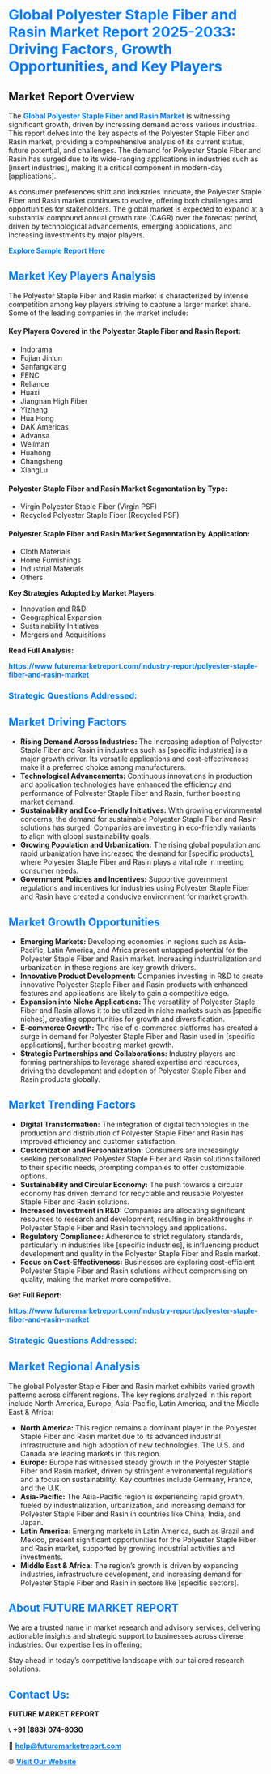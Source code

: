<h1 style="color: #007BFF;">Global Polyester Staple Fiber and Rasin Market Report 2025-2033: Driving Factors, Growth Opportunities, and Key Players</h1>

<section id="overview">
<h2>Market Report Overview</h2>
<p>The <a href="https://www.futuremarketreport.com/industry-report/polyester-staple-fiber-and-rasin-market" style="color: #007BFF; text-decoration: none;"><strong>Global Polyester Staple Fiber and Rasin Market</strong></a> is witnessing significant growth, driven by increasing demand across various industries. This report delves into the key aspects of the Polyester Staple Fiber and Rasin market, providing a comprehensive analysis of its current status, future potential, and challenges. The demand for Polyester Staple Fiber and Rasin has surged due to its wide-ranging applications in industries such as [insert industries], making it a critical component in modern-day [applications].</p>
<p>As consumer preferences shift and industries innovate, the Polyester Staple Fiber and Rasin market continues to evolve, offering both challenges and opportunities for stakeholders. The global market is expected to expand at a substantial compound annual growth rate (CAGR) over the forecast period, driven by technological advancements, emerging applications, and increasing investments by major players.</p>
</section>

<section id="overview">
<p><a href="https://www.futuremarketreport.com/request-sample/reportId=35196" style="color: #007BFF; text-decoration: none;"><strong>Explore Sample Report Here</strong></a></p>
</section>

<section id="key-players">
<h2 style="color: #007BFF;">Market Key Players Analysis</h2>
<p>The Polyester Staple Fiber and Rasin market is characterized by intense competition among key players striving to capture a larger market share. Some of the leading companies in the market include:</p>
<h4>Key Players Covered in the Polyester Staple Fiber and Rasin Report:</h4>
<ul><li>Indorama</li><li>Fujian Jinlun</li><li>Sanfangxiang</li><li>FENC</li><li>Reliance</li><li>Huaxi</li><li>Jiangnan High Fiber</li><li>Yizheng</li><li>Hua Hong</li><li>DAK Americas</li><li>Advansa</li><li>Wellman</li><li>Huahong</li><li>Changsheng</li><li>XiangLu</li></ul>
<h4>Polyester Staple Fiber and Rasin Market Segmentation by Type:</h4>
<ul><li>Virgin Polyester Staple Fiber (Virgin PSF)</li><li>Recycled Polyester Staple Fiber (Recycled PSF)</li></ul>

<h4>Polyester Staple Fiber and Rasin Market Segmentation by Application:</h4>
<ul><li>Cloth Materials</li><li>Home Furnishings</li><li>Industrial Materials</li><li>Others</li></ul>
<p><strong>Key Strategies Adopted by Market Players:</strong></p>
<ul>
<li>Innovation and R&D</li>
<li>Geographical Expansion</li>
<li>Sustainability Initiatives</li>
<li>Mergers and Acquisitions</li>
</ul>
</section>

<section>
<p><strong>Read Full Analysis: </strong></p><a href="https://www.futuremarketreport.com/industry-report/polyester-staple-fiber-and-rasin-market" style="color: #007BFF; text-decoration: none;"><strong>https://www.futuremarketreport.com/industry-report/polyester-staple-fiber-and-rasin-market</strong></a>
<h3 style="color: #007BFF;">Strategic Questions Addressed:</h3>
</section>

<section id="driving-factors">
<h2 style="color: #007BFF;">Market Driving Factors</h2>
<ul>
<li><strong>Rising Demand Across Industries:</strong> The increasing adoption of Polyester Staple Fiber and Rasin in industries such as [specific industries] is a major growth driver. Its versatile applications and cost-effectiveness make it a preferred choice among manufacturers.</li>
<li><strong>Technological Advancements:</strong> Continuous innovations in production and application technologies have enhanced the efficiency and performance of Polyester Staple Fiber and Rasin, further boosting market demand.</li>
<li><strong>Sustainability and Eco-Friendly Initiatives:</strong> With growing environmental concerns, the demand for sustainable Polyester Staple Fiber and Rasin solutions has surged. Companies are investing in eco-friendly variants to align with global sustainability goals.</li>
<li><strong>Growing Population and Urbanization:</strong> The rising global population and rapid urbanization have increased the demand for [specific products], where Polyester Staple Fiber and Rasin plays a vital role in meeting consumer needs.</li>
<li><strong>Government Policies and Incentives:</strong> Supportive government regulations and incentives for industries using Polyester Staple Fiber and Rasin have created a conducive environment for market growth.</li>
</ul>
</section>

<section id="growth-opportunities">
<h2 style="color: #007BFF;">Market Growth Opportunities</h2>
<ul>
<li><strong>Emerging Markets:</strong> Developing economies in regions such as Asia-Pacific, Latin America, and Africa present untapped potential for the Polyester Staple Fiber and Rasin market. Increasing industrialization and urbanization in these regions are key growth drivers.</li>
<li><strong>Innovative Product Development:</strong> Companies investing in R&D to create innovative Polyester Staple Fiber and Rasin products with enhanced features and applications are likely to gain a competitive edge.</li>
<li><strong>Expansion into Niche Applications:</strong> The versatility of Polyester Staple Fiber and Rasin allows it to be utilized in niche markets such as [specific niches], creating opportunities for growth and diversification.</li>
<li><strong>E-commerce Growth:</strong> The rise of e-commerce platforms has created a surge in demand for Polyester Staple Fiber and Rasin used in [specific applications], further boosting market growth.</li>
<li><strong>Strategic Partnerships and Collaborations:</strong> Industry players are forming partnerships to leverage shared expertise and resources, driving the development and adoption of Polyester Staple Fiber and Rasin products globally.</li>
</ul>
</section>

<section id="trending-factors">
<h2 style="color: #007BFF;">Market Trending Factors</h2>
<ul>
<li><strong>Digital Transformation:</strong> The integration of digital technologies in the production and distribution of Polyester Staple Fiber and Rasin has improved efficiency and customer satisfaction.</li>
<li><strong>Customization and Personalization:</strong> Consumers are increasingly seeking personalized Polyester Staple Fiber and Rasin solutions tailored to their specific needs, prompting companies to offer customizable options.</li>
<li><strong>Sustainability and Circular Economy:</strong> The push towards a circular economy has driven demand for recyclable and reusable Polyester Staple Fiber and Rasin solutions.</li>
<li><strong>Increased Investment in R&D:</strong> Companies are allocating significant resources to research and development, resulting in breakthroughs in Polyester Staple Fiber and Rasin technology and applications.</li>
<li><strong>Regulatory Compliance:</strong> Adherence to strict regulatory standards, particularly in industries like [specific industries], is influencing product development and quality in the Polyester Staple Fiber and Rasin market.</li>
<li><strong>Focus on Cost-Effectiveness:</strong> Businesses are exploring cost-efficient Polyester Staple Fiber and Rasin solutions without compromising on quality, making the market more competitive.</li>
</ul>
</section>

<section>
<p><strong>Get Full Report: </strong></p><a href="https://www.futuremarketreport.com/industry-report/polyester-staple-fiber-and-rasin-market" style="color: #007BFF; text-decoration: none;"><strong>https://www.futuremarketreport.com/industry-report/polyester-staple-fiber-and-rasin-market</strong></a>
<h3 style="color: #007BFF;">Strategic Questions Addressed:</h3>
</section>


<section id="regional-analysis">
<h2 style="color: #007BFF;">Market Regional Analysis</h2>
<p>The global Polyester Staple Fiber and Rasin market exhibits varied growth patterns across different regions. The key regions analyzed in this report include North America, Europe, Asia-Pacific, Latin America, and the Middle East & Africa:</p>
<ul>
<li><strong>North America:</strong> This region remains a dominant player in the Polyester Staple Fiber and Rasin market due to its advanced industrial infrastructure and high adoption of new technologies. The U.S. and Canada are leading markets in this region.</li>
<li><strong>Europe:</strong> Europe has witnessed steady growth in the Polyester Staple Fiber and Rasin market, driven by stringent environmental regulations and a focus on sustainability. Key countries include Germany, France, and the U.K.</li>
<li><strong>Asia-Pacific:</strong> The Asia-Pacific region is experiencing rapid growth, fueled by industrialization, urbanization, and increasing demand for Polyester Staple Fiber and Rasin in countries like China, India, and Japan.</li>
<li><strong>Latin America:</strong> Emerging markets in Latin America, such as Brazil and Mexico, present significant opportunities for the Polyester Staple Fiber and Rasin market, supported by growing industrial activities and investments.</li>
<li><strong>Middle East & Africa:</strong> The region’s growth is driven by expanding industries, infrastructure development, and increasing demand for Polyester Staple Fiber and Rasin in sectors like [specific sectors].</li>
</ul>
</section>

<footer>
<h2 style="color: #007BFF;">About FUTURE MARKET REPORT</h2>
<p>We are a trusted name in market research and advisory services, delivering actionable insights and strategic support to businesses across diverse industries. Our expertise lies in offering:</p>

<p>Stay ahead in today’s competitive landscape with our tailored research solutions.</p>

<h2 style="color: #007BFF;">Contact Us:</h2>
<p><strong>FUTURE MARKET REPORT</strong></p>
<p>📞 <strong>+91 (883) 074-8030</strong></p>
<p>📧 <strong><a href="mailto:help@futuremarketreport.com" style="color: #007BFF;">help@futuremarketreport.com</a></strong></p>
<p>🌐 <strong><a href="https://www.futuremarketreport.com/" style="color: #007BFF;">Visit Our Website</a></strong></p>
</footer>
